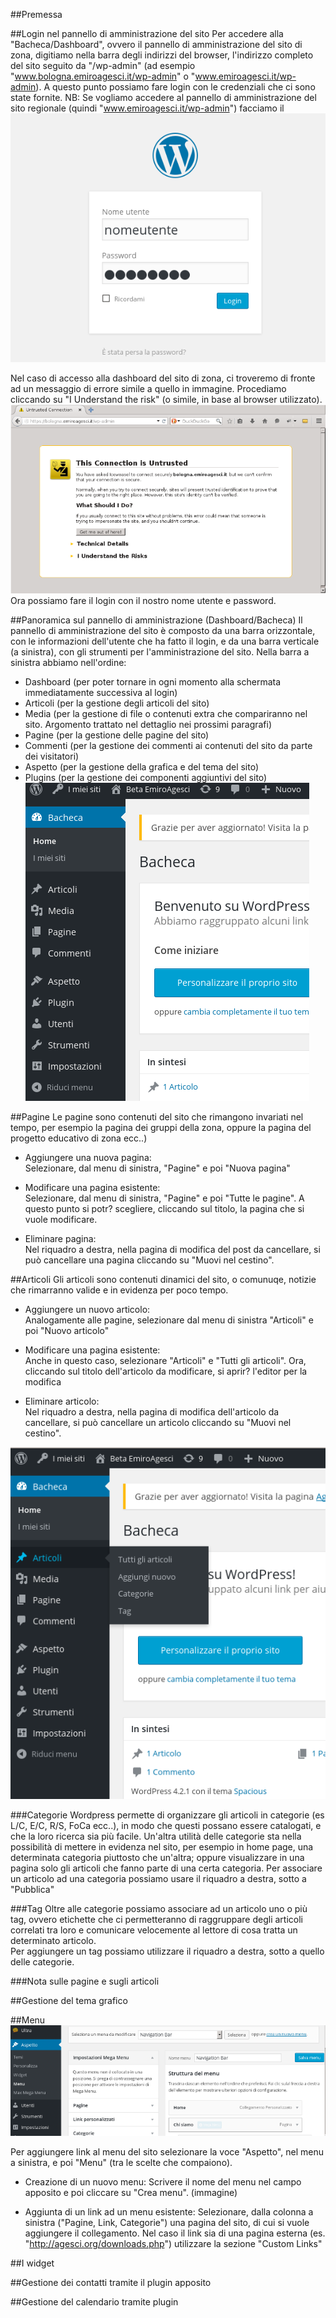 ##Premessa

##Login nel pannello di amministrazione del sito
Per accedere alla "Bacheca/Dashboard", ovvero il pannello di amministrazione del sito di zona, digitiamo nella barra degli indirizzi del browser, l'indirizzo completo del sito seguito da "/wp-admin" (ad esempio "www.bologna.emiroagesci.it/wp-admin" o "www.emiroagesci.it/wp-admin). A questo punto possiamo fare login con le credenziali che ci sono state fornite.
NB: 
Se vogliamo accedere al pannello di amministrazione del sito regionale (quindi "www.emiroagesci.it/wp-admin") facciamo il 
![Login](img/login.png)  

Nel caso di accesso alla dashboard del sito di zona, ci troveremo di fronte ad un messaggio di errore simile a quello in immagine. Procediamo cliccando su "I Understand the risk" (o simile, in base al browser utilizzato).
![This Connection is Untrusted](img/https.png)
Ora possiamo fare il login con il nostro nome utente e password.


##Panoramica sul pannello di amministrazione (Dashboard/Bacheca)
Il pannello di amministrazione del sito è composto da una barra orizzontale, con le informazioni dell'utente che ha fatto il login, e da una barra verticale (a sinistra), con gli strumenti per l'amministrazione del sito.
Nella barra a sinistra abbiamo nell'ordine:
- Dashboard (per poter tornare in ogni momento alla schermata immediatamente successiva al login)
- Articoli (per la gestione degli articoli del sito)
- Media (per la gestione di file o contenuti extra che compariranno nel sito. Argomento trattato nel dettaglio nei prossimi paragrafi)
- Pagine (per la gestione delle pagine del sito)
- Commenti (per la gestione dei commenti ai contenuti del sito da parte dei visitatori)
- Aspetto (per la gestione della grafica e del tema del sito)
- Plugins (per la gestione dei componenti aggiuntivi del sito)  
![dashboard](img/dashboard.png)


##Pagine
Le pagine sono contenuti del sito che rimangono invariati nel tempo, per esempio la pagina dei gruppi della zona, oppure la pagina del progetto educativo di zona ecc..)  

* Aggiungere una nuova pagina:  
Selezionare, dal menu di sinistra, "Pagine" e poi "Nuova pagina"  

* Modificare una pagina esistente:  
Selezionare, dal menu di sinistra, "Pagine" e poi "Tutte le pagine". A questo punto si potr? scegliere, cliccando sul titolo, la pagina che si vuole modificare.  

* Eliminare pagina:  
Nel riquadro a destra, nella pagina di modifica del post da cancellare, si può cancellare una pagina cliccando su "Muovi nel cestino".


##Articoli
Gli articoli sono contenuti dinamici del sito, o comunuqe, notizie che rimarranno valide e in evidenza per poco tempo.

* Aggiungere un nuovo articolo:  
Analogamente alle pagine, selezionare dal menu di sinistra "Articoli" e poi "Nuovo articolo"  

* Modificare una pagina esistente:    
Anche in questo caso, selezionare "Articoli" e "Tutti gli articoli". Ora, cliccando sul titolo dell'articolo da modificare, si aprir? l'editor per la modifica  

* Eliminare articolo:  
Nel riquadro a destra, nella pagina di modifica dell'articolo da cancellare, si può cancellare un articolo cliccando su "Muovi nel cestino".

![articoli_dashboard](img/articoli_dashboard.png)


###Categorie
Wordpress permette di organizzare gli articoli in categorie (es L/C, E/C, R/S, FoCa ecc..), in modo che questi possano essere catalogati, e che la loro ricerca sia più facile.
Un'altra utilità delle categorie sta nella possibilità di mettere in evidenza nel sito, per esempio in home page, una determinata categoria piuttosto che un'altra; oppure visualizzare in una pagina solo gli articoli che fanno parte di una certa categoria.
Per associare un articolo ad una categoria possiamo usare il riquadro a destra, sotto a "Pubblica" 

###Tag
Oltre alle categorie possiamo associare ad un articolo uno o più tag, ovvero etichette che ci permetteranno di raggruppare degli articoli correlati tra loro e comunicare velocemente al lettore di cosa tratta un determinato articolo.  
Per aggiungere un tag possiamo utilizzare il riquadro a destra, sotto a quello delle categorie.

###Nota sulle pagine e sugli articoli

##Gestione del tema grafico

##Menu
![menu](img/menu.png)

Per aggiungere link al menu del sito selezionare la voce "Aspetto", nel menu a sinistra, e poi "Menu" (tra le scelte che compaiono).  

* Creazione di un nuovo menu:
Scrivere il nome del menu nel campo apposito e poi cliccare su "Crea menu".
(immagine)

* Aggiunta di un link ad un menu esistente:
Selezionare, dalla colonna a sinistra ("Pagine, Link, Categorie") una pagina del sito, di cui si vuole aggiungere il collegamento.
Nel caso il link sia di una pagina esterna (es. "http://agesci.org/downloads.php") utilizzare la sezione "Custom Links"

##I widget

##Gestione dei contatti tramite il plugin apposito

##Gestione del calendario tramite plugin  

